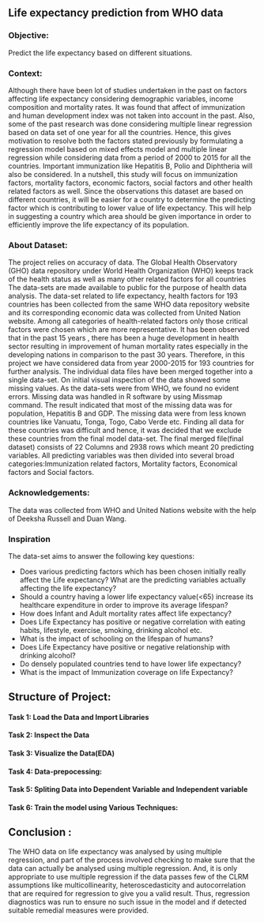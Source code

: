 ## Life expectancy prediction from WHO data

### Objective: 
Predict the life expectancy based on different situations.

### Context:

Although there have been lot of studies undertaken in the past on factors affecting life expectancy considering demographic variables, income composition and mortality rates. It was found that affect of immunization and human development index was not taken into account in the past. Also, some of the past research was done considering multiple linear regression based on data set of one year for all the countries. Hence, this gives motivation to resolve both the factors stated previously by formulating a regression model based on mixed effects model and multiple linear regression while considering data from a period of 2000 to 2015 for all the countries. Important immunization like Hepatitis B, Polio and Diphtheria will also be considered. In a nutshell, this study will focus on immunization factors, mortality factors, economic factors, social factors and other health related factors as well. Since the observations this dataset are based on different countries, it will be easier for a country to determine the predicting factor which is contributing to lower value of life expectancy. This will help in suggesting a country which area should be given importance in order to efficiently improve the life expectancy of its population.

### About Dataset:

The project relies on accuracy of data. The Global Health Observatory (GHO) data repository under World Health Organization (WHO) keeps track of the health status as well as many other related factors for all countries The data-sets are made available to public for the purpose of health data analysis. The data-set related to life expectancy, health factors for 193 countries has been collected from the same WHO data repository website and its corresponding economic data was collected from United Nation website. Among all categories of health-related factors only those critical factors were chosen which are more representative. It has been observed that in the past 15 years , there has been a huge development in health sector resulting in improvement of human mortality rates especially in the developing nations in comparison to the past 30 years. Therefore, in this project we have considered data from year 2000-2015 for 193 countries for further analysis. The individual data files have been merged together into a single data-set. On initial visual inspection of the data showed some missing values. As the data-sets were from WHO, we found no evident errors. Missing data was handled in R software by using Missmap command. The result indicated that most of the missing data was for population, Hepatitis B and GDP. The missing data were from less known countries like Vanuatu, Tonga, Togo, Cabo Verde etc. Finding all data for these countries was difficult and hence, it was decided that we exclude these countries from the final model data-set. The final merged file(final dataset) consists of 22 Columns and 2938 rows which meant 20 predicting variables. All predicting variables was then divided into several broad categories:​Immunization related factors, Mortality factors, Economical factors and Social factors.

### Acknowledgements:

The data was collected from WHO and United Nations website with the help of Deeksha Russell and Duan Wang.

### Inspiration

The data-set aims to answer the following key questions:

 - Does various predicting factors which has been chosen initially really affect the Life expectancy? What are the predicting variables actually affecting the life expectancy?
 - Should a country having a lower life expectancy value(<65) increase its healthcare expenditure in order to improve its average lifespan?
 - How does Infant and Adult mortality rates affect life expectancy?
 - Does Life Expectancy has positive or negative correlation with eating habits, lifestyle, exercise, smoking, drinking alcohol etc.
 - What is the impact of schooling on the lifespan of humans?
 - Does Life Expectancy have positive or negative relationship with drinking alcohol?
 - Do densely populated countries tend to have lower life expectancy?
 - What is the impact of Immunization coverage on life Expectancy?

## Structure of Project: 

#### Task 1: Load the Data and Import Libraries

#### Task 2: Inspect the Data

#### Task 3: Visualize the Data(EDA)

#### Task 4: Data-prepocessing:

#### Task 5: Spliting Data into Dependent Variable and Independent variable 

#### Task 6: Train the model using Various Techniques:

## Conclusion :
The WHO data on life expectancy was analysed by using multiple regression, and part of the process involved checking to make sure that the data can actually be analysed using multiple regression. And, it is only appropriate to use multiple regression if the data passes few of the CLRM assumptions like multicollinearity, heteroscedasticity and autocorrelation that are required for regression to give you a valid result. Thus, regression diagnostics was run to ensure no such issue in the model and if detected suitable remedial measures were provided.
